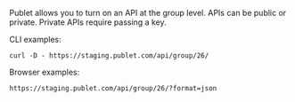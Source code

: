 Publet allows you to turn on an API at the group level. APIs can be public or private. Private APIs require passing a key.

CLI examples:

`curl -D - https://staging.publet.com/api/group/26/`

Browser examples:

`https://staging.publet.com/api/group/26/?format=json`
